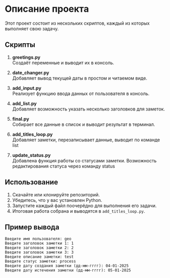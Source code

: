 # Описание проекта

Этот проект состоит из нескольких скриптов, каждый из которых выполняет свою задачу.

## Скрипты

1. **greetings.py**  
   Создаёт переменные и выводит их в консоль.

2. **date_changer.py**  
   Добавляет вывод текущей даты в простом и читаемом виде.

3. **add_input.py**  
   Реализует функцию ввода данных от пользователя в консоль.

4. **add_list.py**  
   Добавляет возможность указать несколько заголовков для заметок.

5. **final.py**  
   Собирает все данные в список и выводит результат в терминал.

6. **add_titles_loop.py**  
   Добавляет заметки, перезаписывает данные, выводит по команде list

7. **update_status.py**  
   Добавлена функция работы со статусами заметки. Возможность редактирования статуса через команду status  

## Использование

1. Скачайте или клонируйте репозиторий.
2. Убедитесь, что у вас установлен Python.
3. Запустите каждый файл поочерёдно для выполнения его задачи.
4. Итоговая работа собрана и выводятся в `add_titles_loop.py`.

## Пример вывода

```plaintext
Введите имя пользователя: geo
Введите заголовок заметки 1: 1
Введите заголовок заметки 2: 2
Введите заголовок заметки 3: 3
Введите описание заметки: test
Введите статус заметки: process
Введите дату создания заметки (дд-мм-гггг): 04-01-2025
Введите дату истечения заметки (дд-мм-гггг): 05-01-2025
